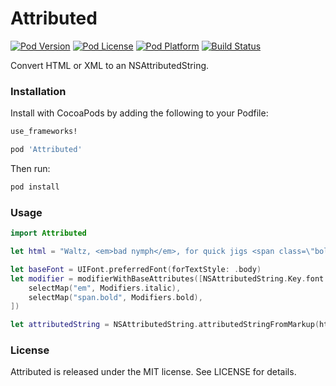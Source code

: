 # Attributed

[![Pod Version](https://img.shields.io/cocoapods/v/Attributed.svg)](Attributed.podspec)
[![Pod License](https://img.shields.io/cocoapods/l/Attributed.svg)](LICENSE)
[![Pod Platform](https://img.shields.io/cocoapods/p/Attributed.svg)](Attributed.podspec)
[![Build Status](https://img.shields.io/travis/CrossWaterBridge/Attributed.svg?branch=master)](https://travis-ci.org/CrossWaterBridge/Attributed)

Convert HTML or XML to an NSAttributedString.

### Installation

Install with CocoaPods by adding the following to your Podfile:

```ruby
use_frameworks!

pod 'Attributed'
```

Then run:

```bash
pod install
```

### Usage

```swift
import Attributed

let html = "Waltz, <em>bad nymph</em>, for quick jigs <span class=\"bold\">vex</span>."

let baseFont = UIFont.preferredFont(forTextStyle: .body)
let modifier = modifierWithBaseAttributes([NSAttributedString.Key.font: baseFont], modifiers: [
	selectMap("em", Modifiers.italic),
	selectMap("span.bold", Modifiers.bold),
])

let attributedString = NSAttributedString.attributedStringFromMarkup(html, withModifier: modifier)
```

### License

Attributed is released under the MIT license. See LICENSE for details.
